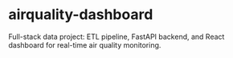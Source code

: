 # airquality-dashboard
Full-stack data project: ETL pipeline, FastAPI backend, and React dashboard for real-time air quality monitoring.
